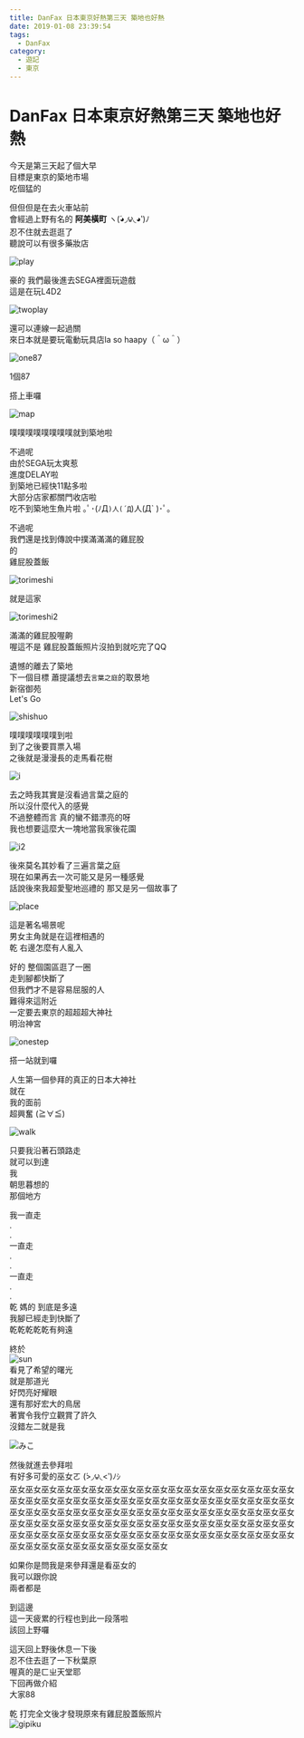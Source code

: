```yaml
---
title: DanFax 日本東京好熱第三天 築地也好熱
date: 2019-01-08 23:39:54
tags:
  - DanFax
category:
  - 遊記
  - 東京
---
```

# DanFax 日本東京好熱第三天 築地也好熱 #

今天是第三天起了個大早  
目標是東京的築地市場  
吃個猛的  

但但但是在去火車站前  
會經過上野有名的 **阿美橫町** ヽ(́◕◞౪◟◕‵)ﾉ  
忍不住就去逛逛了  
聽說可以有很多藥妝店  

![play](https://i.imgur.com/i8Us1um.jpg)

豪的 我們最後進去SEGA裡面玩遊戲  
這是在玩L4D2  

![twoplay](https://i.imgur.com/ZrbKkMf.jpg)

還可以連線一起過關  
來日本就是要玩電動玩具店la
so haapy（＾ω＾）  

![one87](https://i.imgur.com/CdRuVOC.jpg)

1個87  

搭上車囉  

![map](https://i.imgur.com/2jqbqYQ.png)

噗噗噗噗噗噗噗噗就到築地啦  

不過呢  
由於SEGA玩太爽惹  
進度DELAY啦  
到築地已經快11點多啦  
大部分店家都關門收店啦  
吃不到築地生魚片啦 ｡ﾟ･(ﾉД`)人(´Д`)人(Д` )･ﾟ｡

不過呢  
我們還是找到傳說中撲滿滿滿的雞屁股  
的  
雞屁股蓋飯  

![torimeshi](https://i.imgur.com/fFns2EN.jpg)

就是這家  

![torimeshi2](https://i.imgur.com/RotyEUg.jpg)

滿滿的雞屁股喔齁  
喔這不是 雞屁股蓋飯照片沒拍到就吃完了QQ  

遺憾的離去了築地  
下一個目標 蕭提議想去`言葉之庭`的取景地  
新宿御苑  
Let's Go  

![shishuo](https://i.imgur.com/MkhIdMp.png)

噗噗噗噗噗噗到啦  
到了之後要買票入場  
之後就是漫漫長的走馬看花樹  

![i](https://i.imgur.com/KBlSkOK.jpg)

去之時我其實是沒看過言葉之庭的  
所以沒什麼代入的感覺  
不過整體而言 真的蠻不錯漂亮的呀  
我也想要這麼大一塊地當我家後花園  

![i2](https://i.imgur.com/peQaCTk.jpg)

後來莫名其妙看了三遍言葉之庭  
現在如果再去一次可能又是另一種感覺  
話說後來我超愛聖地巡禮的 那又是另一個故事了  

![place](https://i.imgur.com/EPXd1HP.jpg)

這是著名場景呢  
男女主角就是在這裡相遇的  
乾 右邊怎麼有人亂入  

好的 整個園區逛了一圈  
走到腳都快斷了  
但我們才不是容易屈服的人  
難得來這附近  
一定要去東京的超超超大神社  
明治神宮  

![onestep](https://i.imgur.com/y4BjG7d.png)

搭一站就到囉  

人生第一個參拜的真正的日本大神社  
就在  
我的面前  
超興奮 (≧∀≦)  

![walk](https://i.imgur.com/rG4kVoP.jpg)

只要我沿著石頭路走  
就可以到達  
我  
朝思暮想的  
那個地方  

我一直走  
.  
.  
一直走  
.  
.  
一直走  
.  
.  
乾 媽的 到底是多遠  
我腳已經走到快斷了  
乾乾乾乾乾有夠遠  

終於  
![sun](https://i.imgur.com/XMYpddn.jpg)  
看見了希望的曙光  
就是那道光  
好閃亮好耀眼  
還有那好宏大的鳥居  
著實令我佇立觀賞了許久  
沒錯左二就是我  

![みこ](https://i.imgur.com/RTKHj2s.jpg)

然後就進去參拜啦  
有好多可愛的巫女ㄛ (́>◞౪◟<‵)ﾉｼ  
巫女巫女巫女巫女巫女巫女巫女巫女巫女巫女巫女巫女巫女巫女巫女巫女巫女巫女巫女巫女巫女巫女巫女巫女巫女巫女巫女巫女巫女巫女巫女巫女巫女巫女巫女巫女巫女巫女巫女巫女巫女巫女巫女巫女巫女巫女巫女巫女巫女巫女巫女巫女巫女巫女巫女巫女巫女巫女巫女巫女巫女巫女巫女巫女巫女巫女巫女巫女巫女巫女巫女巫女巫女巫女巫女巫女巫女巫女巫女巫女巫女巫女巫女巫女巫女巫女巫女巫女巫女巫女巫女巫女巫女巫女巫女巫女巫女巫女巫女巫女  

如果你是問我是來參拜還是看巫女的  
我可以跟你說  
兩者都是  

到這邊  
這一天疲累的行程也到此一段落啦  
該回上野囉  

這天回上野後休息一下後  
忍不住去逛了一下秋葉原  
喔真的是ㄈㄓ天堂耶  
下回再做介紹  
大家88  

乾 打完全文後才發現原來有雞屁股蓋飯照片  
![gipiku](https://i.imgur.com/RotyEUg.jpg)
